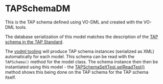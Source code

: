 TAPSchemaDM
===========

This is the TAP schema defined using VO-DML and created with the VO-DML tools.

The database serialization of this model matches the description of the [TAP schema in the TAP Standard](https://www.ivoa.net/documents/TAP/20190927/REC-TAP-1.1.html#tth_sEc4).

The [vodml tooling](https://github.com/ivoa/vo-dml) will produce TAP schema instances (serialized as XML) automatically for each model. This schema can be read with the `TAPSchema()` method for the model class. The schema instance then then be instantiated using this model - the [TAPSchemaSeltTest.selReadTest()](https://github.com/ivoa/TAPSchemaDM/blob/3ba4f3bbff0a4c8edc7f0a94b365447f2e94f9bc/src/test/java/org/ivoa/tap/schema/TAPSchemaSelfTest.java#L40) method shows this being done on the TAP schema for the TAP schema itself.

